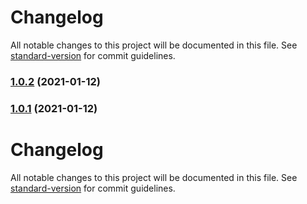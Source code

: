 # Changelog

All notable changes to this project will be documented in this file. See [standard-version](https://github.com/conventional-changelog/standard-version) for commit guidelines.

### [1.0.2](https://github.com/distrimedia/magento2-distrimedia-connector/compare/v1.0.1...v1.0.2) (2021-01-12)

### [1.0.1](https://github.com/distrimedia/magento2-distrimedia-connector/compare/v1.0.0...v1.0.1) (2021-01-12)

# Changelog

All notable changes to this project will be documented in this file. See [standard-version](https://github.com/conventional-changelog/standard-version) for commit guidelines.
